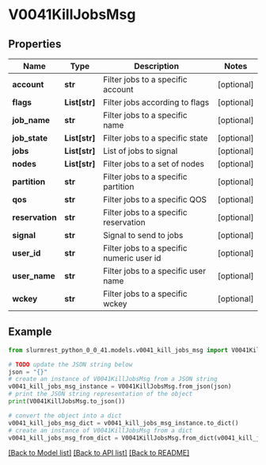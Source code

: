 # V0041KillJobsMsg


## Properties

Name | Type | Description | Notes
------------ | ------------- | ------------- | -------------
**account** | **str** | Filter jobs to a specific account | [optional] 
**flags** | **List[str]** | Filter jobs according to flags | [optional] 
**job_name** | **str** | Filter jobs to a specific name | [optional] 
**job_state** | **List[str]** | Filter jobs to a specific state | [optional] 
**jobs** | **List[str]** | List of jobs to signal | [optional] 
**nodes** | **List[str]** | Filter jobs to a set of nodes | [optional] 
**partition** | **str** | Filter jobs to a specific partition | [optional] 
**qos** | **str** | Filter jobs to a specific QOS | [optional] 
**reservation** | **str** | Filter jobs to a specific reservation | [optional] 
**signal** | **str** | Signal to send to jobs | [optional] 
**user_id** | **str** | Filter jobs to a specific numeric user id | [optional] 
**user_name** | **str** | Filter jobs to a specific user name | [optional] 
**wckey** | **str** | Filter jobs to a specific wckey | [optional] 

## Example

```python
from slurmrest_python_0_0_41.models.v0041_kill_jobs_msg import V0041KillJobsMsg

# TODO update the JSON string below
json = "{}"
# create an instance of V0041KillJobsMsg from a JSON string
v0041_kill_jobs_msg_instance = V0041KillJobsMsg.from_json(json)
# print the JSON string representation of the object
print(V0041KillJobsMsg.to_json())

# convert the object into a dict
v0041_kill_jobs_msg_dict = v0041_kill_jobs_msg_instance.to_dict()
# create an instance of V0041KillJobsMsg from a dict
v0041_kill_jobs_msg_from_dict = V0041KillJobsMsg.from_dict(v0041_kill_jobs_msg_dict)
```
[[Back to Model list]](../README.md#documentation-for-models) [[Back to API list]](../README.md#documentation-for-api-endpoints) [[Back to README]](../README.md)


